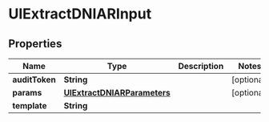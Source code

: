 
# UIExtractDNIARInput

## Properties
Name | Type | Description | Notes
------------ | ------------- | ------------- | -------------
**auditToken** | **String** |  |  [optional]
**params** | [**UIExtractDNIARParameters**](UIExtractDNIARParameters.md) |  |  [optional]
**template** | **String** |  | 



